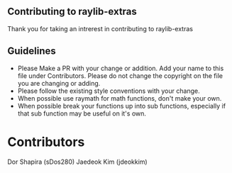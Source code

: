 ## Contributing to raylib-extras

Thank you for taking an intrerest in contributing to raylib-extras

## Guidelines

 - Please Make a PR with your change or addition. Add your name to this file under Contributors. Please do not change the copyright on the file you are changing or adding.
 - Please follow the existing style conventions with your change.
 - When possible use raymath for math functions, don't make your own.
 - When possible break your functions up into sub functions, especially if that sub function may be useful on it's own.

# Contributors
Dor Shapira (sDos280)
Jaedeok Kim (jdeokkim)